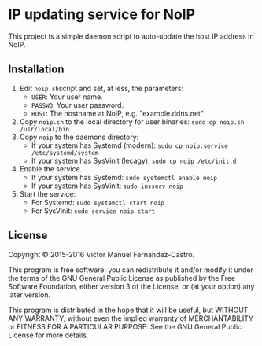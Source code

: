 # IP updating service for NoIP
This project is a simple daemon script to auto-update the host IP address in NoIP.

## Installation
1. Edit `noip.sh`script and set, at less, the parameters:
    * `USER`: Your user name.
    * `PASSWD`: Your user password.
    * `HOST`: The hostname at NoIP, e.g. "example.ddns.net"
2. Copy `noip.sh` to the local directory for user binaries: `sudo cp noip.sh /usr/local/bin`
3. Copy `noip` to the daemons directory:
    * If your system has Systemd (modern): `sudo cp noip.service /etc/systemd/system`
    * If your system has SysVinit (lecagy): `sudo cp noip /etc/init.d`
4. Enable the service.
    * If your system has Systemd: `sudo systemctl enable noip`
    * If your system has SysVinit: `sudo insserv noip`
5. Start the service:
    * For Systemd: `sudo systemctl start noip`
    * For SysVinit: `sudo service noip start`

## License

Copyright © 2015-2016 Victor Manuel Fernandez-Castro.

This program is free software: you can redistribute it and/or modify it under the terms of the GNU General Public License as published by the Free Software Foundation, either version 3 of the License, or (at your option) any later version.

This program is distributed in the hope that it will be useful, but WITHOUT ANY WARRANTY; without even the implied warranty of MERCHANTABILITY or FITNESS FOR A PARTICULAR PURPOSE.  See the GNU General Public License for more details.

